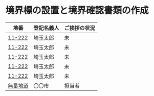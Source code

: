# 境界標の設置と境界確認書類の作成

|地番|登記名義人|ご挨拶の状況|
|-|-|-|
|[11-222](acquired-data/matters)|埼玉太郎|未|
|[11-222](acquired-data/matters)|埼玉太郎|未|
|[11-222](acquired-data/matters)|埼玉太郎|未|
|[11-222](acquired-data/matters)|埼玉太郎|未|
|[11-222](acquired-data/matters)|埼玉太郎|未|
|[無番地道](acquired-data/matters)|〇〇市|担当者|